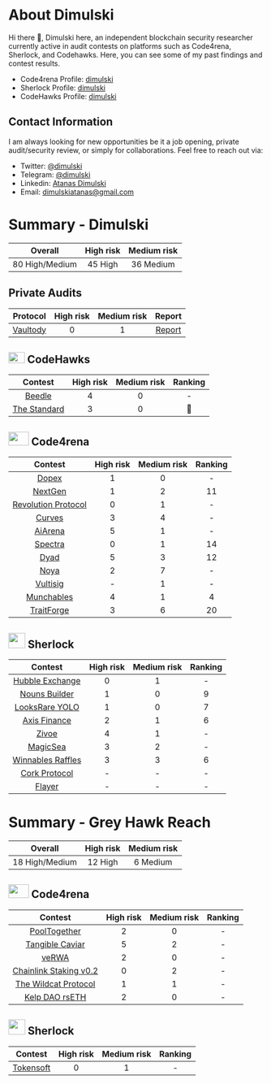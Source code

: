 # About Dimulski

Hi there 👋, Dimulski here, an independent blockchain security researcher currently active in audit contests on platforms such as Code4rena, Sherlock, and Codehawks. Here, you can see some of my past findings and contest results.
 - Code4rena Profile: [dimulski](https://code4rena.com/@dimulski)
 - Sherlock Profile: [dimulski](https://audits.sherlock.xyz/watson/dimulski)
 - CodeHawks Profile: [dimulski](https://www.codehawks.com/profile/clk4159y3002smb089da6c13f)
## Contact Information
I am always looking for new opportunities be it a job opening, private audit/security review, or simply for collaborations. Feel free to reach out via:

  - Twitter: [@dimulski](https://twitter.com/dimulskiatana)
  - Telegram: [@dimulski](https://t.me/dimulski)
  - Linkedin: [Atanas Dimulski](https://www.linkedin.com/in/atanas-dimulski-9bb628195/)
  - Email: [dimulskiatanas@gmail.com](dimulskiatanas@gmail.com)

# Summary - Dimulski
| Overall | High risk | Medium risk |
|:--:|:--:|:--:|
| 80 High/Medium | 45 High | 36 Medium | 

## Private Audits
| Protocol | High risk | Medium risk | Report |
|:--:|:--:|:--:|:--:|
| [Vaultody](https://vaultody.com/?utm_source=Google_Ads&utm_medium=SearchAd_jun&utm_campaign=rival_terms&gclid=Cj0KCQjwrp-3BhDgARIsAEWJ6Swt-fN6yv5OaVKGIAnylmj9oks4gDMiiOkIXVPve9Q2aSuG6r-lUWsaAtBsEALw_wcB) | 0 | 1 | [Report](https://github.com/AtanasDimulski/Portfolio/blob/main/Solo%20Audits/VaultodyWalletFactory.pdf) |

## <img src="https://res.cloudinary.com/droqoz7lg/image/upload/v1689080263/snhkgvtsidryjdtx0pce.png" width=32 height=22> CodeHawks
| Contest | High risk | Medium risk | Ranking |
|:--:|:--:|:--:|:--:|
| [Beedle](https://www.codehawks.com/contests/clkbo1fa20009jr08nyyf9wbx) | 4 | 0 | - |
| [The Standard](https://www.codehawks.com/contests/clql6lvyu0001mnje1xpqcuvl) | 3 | 0 | 🥇 |

## <img src="https://code4rena.com/images/c4-logo-icon.svg" width=40 height=27> Code4rena
| Contest | High risk | Medium risk | Ranking |
|:--:|:--:|:--:|:--:|
| [Dopex](https://code4rena.com/contests/2023-08-dopex#top) | 1 | 0 | - |
| [NextGen](https://code4rena.com/contests/2023-10-nextgen#top) | 1 | 2 | 11 |
| [Revolution Protocol](https://code4rena.com/audits/2023-12-revolution-protocol#top) | 0 | 1 | - |
| [Curves](https://code4rena.com/audits/2024-01-curves#top) | 3 | 4 | - |
| [AiArena](https://code4rena.com/audits/2024-02-ai-arena#top) | 5 | 1 | - |
| [Spectra](https://code4rena.com/audits/2024-02-spectra#top) | 0 | 1 | 14 |
| [Dyad](https://code4rena.com/audits/2024-04-dyad#top) | 5 | 3 | 12 |
| [Noya](https://code4rena.com/audits/2024-04-noya#top) | 2 | 7 | - |
| [Vultisig](https://code4rena.com/audits/2024-06-vultisig) | - | 1 | - |
| [Munchables](https://code4rena.com/audits/2024-07-munchables) | 4 | 1 | 4 |
| [TraitForge](https://code4rena.com/audits/2024-07-traitforge) | 3 | 6 | 20 |

## <img src="https://docs.sherlock.xyz/~gitbook/image?url=https%3A%2F%2F1839706563-files.gitbook.io%2F%7E%2Ffiles%2Fv0%2Fb%2Fgitbook-x-prod.appspot.com%2Fo%2Fspaces%252FIULvDRunHtCHQJQoTsGo%252Ficon%252FQ7yJtYWzi1W6Rokd2SiV%252Fwhitesherlocklogo.png%3Falt%3Dmedia%26token%3D93a94252-4ec4-4971-b345-d2aaaab76f85&width=32&dpr=2&quality=100&sign=a026df8d&sv=1" width=33 height=30> Sherlock
| Contest | High risk | Medium risk | Ranking | 
|:--:|:--:|:--:|:--:|
| [Hubble Exchange](https://audits.sherlock.xyz/contests/72) | 0 | 1 | - |
| [Nouns Builder](https://audits.sherlock.xyz/contests/111) | 1 | 0 | 9 |
| [LooksRare YOLO](https://audits.sherlock.xyz/contests/163) | 1 | 0 | 7 |
| [Axis Finance](https://audits.sherlock.xyz/contests/206) | 2 | 1 | 6 |
| [Zivoe](https://audits.sherlock.xyz/contests/280) | 4 | 1 | - |
| [MagicSea](https://audits.sherlock.xyz/contests/437?filter=results) | 3 | 2 | - |
| [Winnables Raffles](https://audits.sherlock.xyz/contests/516?filter=questions) | 3 | 3 | 6 |
| [Cork Protocol](https://audits.sherlock.xyz/contests/506?filter=questions) | - | - | - |
| [Flayer](https://audits.sherlock.xyz/contests/468?filter=questions) | - | - | - |

# Summary - Grey Hawk Reach 
| Overall | High risk | Medium risk |
|:--:|:--:|:--:|
| 18 High/Medium | 12 High | 6 Medium |  

## <img src="https://code4rena.com/images/c4-logo-icon.svg" width=40 height=27> Code4rena

| Contest | High risk | Medium risk | Ranking | 
|:--:|:--:|:--:|:--:|
| [PoolTogether](https://code4rena.com/contests/2023-07-pooltogether#top) | 2 | 0 | - |
| [Tangible Caviar](https://code4rena.com/contests/2023-08-tangible-caviar#top) | 5 | 2 | - |
| [veRWA](https://code4rena.com/contests/2023-08-verwa#top) | 2 | 0 | - |
| [Chainlink Staking v0.2](https://code4rena.com/contests/2023-08-chainlink-staking-v02#top) | 0 | 2 | - |
| [The Wildcat Protocol](https://code4rena.com/contests/2023-10-the-wildcat-protocol#top) | 1 | 1 | - |
| [Kelp DAO rsETH](https://code4rena.com/contests/2023-11-kelp-dao-rseth#top) | 2 | 0 | - |

## <img src="https://docs.sherlock.xyz/~gitbook/image?url=https%3A%2F%2F1839706563-files.gitbook.io%2F%7E%2Ffiles%2Fv0%2Fb%2Fgitbook-x-prod.appspot.com%2Fo%2Fspaces%252FIULvDRunHtCHQJQoTsGo%252Ficon%252FQ7yJtYWzi1W6Rokd2SiV%252Fwhitesherlocklogo.png%3Falt%3Dmedia%26token%3D93a94252-4ec4-4971-b345-d2aaaab76f85&width=32&dpr=2&quality=100&sign=a026df8d&sv=1" width=33 height=30> Sherlock
| Contest | High risk | Medium risk | Ranking |
|:--:|:--:|:--:|:--:|
| [Tokensoft](https://audits.sherlock.xyz/contests/100) | 0 | 1 | - |


